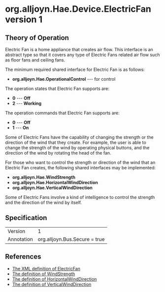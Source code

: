 # org.alljoyn.Hae.Device.ElectricFan version 1

## Theory of Operation

Electric Fan is a home appliance that creates air flow.  This interface is an
abstract type so that it covers any type of Electric Fans related air flow
such as floor fans and ceiling fans.

The minimum required shared interface for Electric Fan is as follows:
  * **org.alljoyn.Hae.OperationalControl** --- for control

The operation states that Electric Fan supports are:
  * **0** --- **Off**
  * **2** --- **Working**

The operation commands that Electric Fan supports are:
  * **0** --- **Off**
  * **1** --- **On**

Some of Electric Fans have the capability of changing the strength or the
direction of the wind that they create.  For example, the user is able to
change the strength of the wind by operating physical buttons, and the
direction of the wind by rotating the head of the fan.

For those who want to control the strength or direction of the wind that an
Electric Fan creates, the following shared interfaces may be implemented:
  * **org.alljoyn.Hae.WindStrength**
  * **org.alljoyn.Hae.HorizontalWindDirection**
  * **org.alljoyn.Hae.VerticalWindDirection**

Some of Electric Fans involve a kind of intelligence to control the strength
and the direction of the wind by itself.

## Specification

|               |                                                       |
|---------------|-------------------------------------------------------|
| Version       | 1                                                     |
| Annotation    | org.alljoyn.Bus.Secure = true                         |

## References

  * [The XML definition of ElectricFan](ElectricFan-v1.xml)
  * [The definition of WindStrength](/org.alljoyn.Hae/WindStrength-v1)
  * [The definition of HorizontalWindDirection](/org.alljoyn.Hae/HorizontalWindDirection-v1)
  * [The definition of VerticalWindDirection](/org.alljoyn.Hae/VerticalWindDirection-v1)
